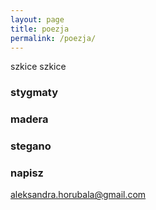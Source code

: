 ```yaml
---
layout: page
title: poezja
permalink: /poezja/
---
```


szkice szkice

### stygmaty

### madera

### stegano


### napisz

[aleksandra.horubala@gmail.com](mailto:aleksandra.horubala@gmail.com)

